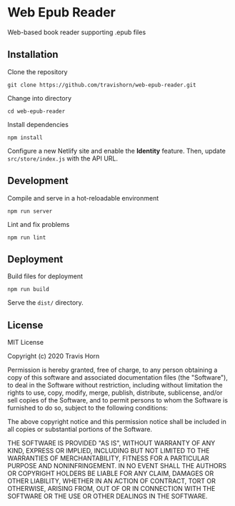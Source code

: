 # Web Epub Reader

Web-based book reader supporting .epub files

## Installation

Clone the repository

```
git clone https://github.com/travishorn/web-epub-reader.git
```

Change into directory

```
cd web-epub-reader
```

Install dependencies

```
npm install
```

Configure a new Netlify site and enable the **Identity** feature. Then, update
`src/store/index.js` with the API URL.

## Development

Compile and serve in a hot-reloadable environment

```
npm run server
```

Lint and fix problems

```
npm run lint
```

## Deployment

Build files for deployment

```
npm run build
```

Serve the `dist/` directory.

## License

MIT License

Copyright (c) 2020 Travis Horn

Permission is hereby granted, free of charge, to any person obtaining a copy
of this software and associated documentation files (the "Software"), to deal
in the Software without restriction, including without limitation the rights
to use, copy, modify, merge, publish, distribute, sublicense, and/or sell
copies of the Software, and to permit persons to whom the Software is
furnished to do so, subject to the following conditions:

The above copyright notice and this permission notice shall be included in all
copies or substantial portions of the Software.

THE SOFTWARE IS PROVIDED "AS IS", WITHOUT WARRANTY OF ANY KIND, EXPRESS OR
IMPLIED, INCLUDING BUT NOT LIMITED TO THE WARRANTIES OF MERCHANTABILITY,
FITNESS FOR A PARTICULAR PURPOSE AND NONINFRINGEMENT. IN NO EVENT SHALL THE
AUTHORS OR COPYRIGHT HOLDERS BE LIABLE FOR ANY CLAIM, DAMAGES OR OTHER
LIABILITY, WHETHER IN AN ACTION OF CONTRACT, TORT OR OTHERWISE, ARISING FROM,
OUT OF OR IN CONNECTION WITH THE SOFTWARE OR THE USE OR OTHER DEALINGS IN THE
SOFTWARE.
